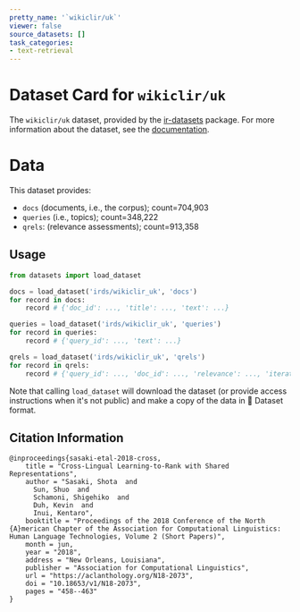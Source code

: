 ```yaml
---
pretty_name: '`wikiclir/uk`'
viewer: false
source_datasets: []
task_categories:
- text-retrieval
---
```


# Dataset Card for `wikiclir/uk`

The `wikiclir/uk` dataset, provided by the [ir-datasets](https://ir-datasets.com/) package.
For more information about the dataset, see the [documentation](https://ir-datasets.com/wikiclir#wikiclir/uk).

# Data

This dataset provides:
 - `docs` (documents, i.e., the corpus); count=704,903
 - `queries` (i.e., topics); count=348,222
 - `qrels`: (relevance assessments); count=913,358


## Usage

```python
from datasets import load_dataset

docs = load_dataset('irds/wikiclir_uk', 'docs')
for record in docs:
    record # {'doc_id': ..., 'title': ..., 'text': ...}

queries = load_dataset('irds/wikiclir_uk', 'queries')
for record in queries:
    record # {'query_id': ..., 'text': ...}

qrels = load_dataset('irds/wikiclir_uk', 'qrels')
for record in qrels:
    record # {'query_id': ..., 'doc_id': ..., 'relevance': ..., 'iteration': ...}

```

Note that calling `load_dataset` will download the dataset (or provide access instructions when it's not public) and make a copy of the
data in 🤗 Dataset format.

## Citation Information

```
@inproceedings{sasaki-etal-2018-cross,
    title = "Cross-Lingual Learning-to-Rank with Shared Representations",
    author = "Sasaki, Shota  and
      Sun, Shuo  and
      Schamoni, Shigehiko  and
      Duh, Kevin  and
      Inui, Kentaro",
    booktitle = "Proceedings of the 2018 Conference of the North {A}merican Chapter of the Association for Computational Linguistics: Human Language Technologies, Volume 2 (Short Papers)",
    month = jun,
    year = "2018",
    address = "New Orleans, Louisiana",
    publisher = "Association for Computational Linguistics",
    url = "https://aclanthology.org/N18-2073",
    doi = "10.18653/v1/N18-2073",
    pages = "458--463"
}
```

